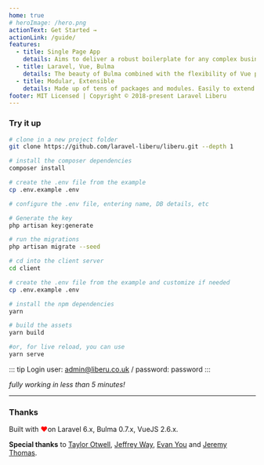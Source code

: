 ```yaml
---
home: true
# heroImage: /hero.png
actionText: Get Started →
actionLink: /guide/
features:
  - title: Single Page App
    details: Aims to deliver a robust boilerplate for any complex business application, with superiour performance
  - title: Laravel, Vue, Bulma
    details: The beauty of Bulma combined with the flexibility of Vue powered by a Laravel Back End
  - title: Modular, Extensible
    details: Made up of tens of packages and modules. Easily to extend and customize
footer: MIT Licensed | Copyright © 2018-present Laravel Liberu
---
```


### Try it up

``` bash
# clone in a new project folder
git clone https://github.com/laravel-liberu/liberu.git --depth 1

# install the composer dependencies
composer install

# create the .env file from the example 
cp .env.example .env

# configure the .env file, entering name, DB details, etc

# Generate the key
php artisan key:generate

# run the migrations
php artisan migrate --seed

# cd into the client server
cd client

# create the .env file from the example and customize if needed
cp .env.example .env

# install the npm dependencies
yarn

# build the assets
yarn build

#or, for live reload, you can use
yarn serve
```

::: tip Login
user: admin@liberu.co.uk / password: password
:::

*fully working in less than 5 minutes!*

---

### Thanks

Built with <span style="color:red"> &#10084;&#65039;</span>on Laravel 6.x, Bulma 0.7.x, VueJS 2.6.x.

**Special thanks** to [Taylor Otwell](https://laravel.com/), [Jeffrey Way](https://laracasts.com), [Evan You](https://vuejs.org/) and [Jeremy Thomas](https://bulma.io).
